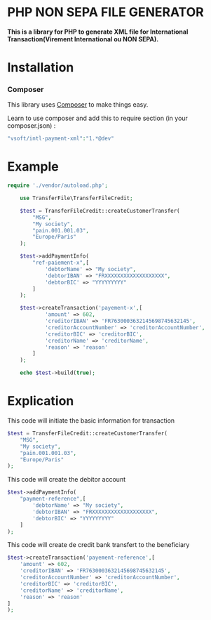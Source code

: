 # PHP NON SEPA FILE GENERATOR

**This is a library for PHP to generate XML file for International Transaction(Virement International ou NON SEPA).**

# Installation

### Composer

This library uses [Composer](https://getcomposer.org/) to make things easy.

Learn to use composer and add this to require section (in your composer.json) :

```php
"vsoft/intl-payment-xml":"1.*@dev"
```

# Example

```php 
require './vendor/autoload.php';

	use TransferFile\TransferFileCredit;

	$test = TransferFileCredit::createCustomerTransfer(
		"MSG",
		"My society",
		"pain.001.001.03",
		"Europe/Paris"
	);

	$test->addPaymentInfo(
		"ref-paiement-x",[
			'debtorName' => "My society",
			'debtorIBAN' => "FRXXXXXXXXXXXXXXXXXXX",
			'debtorBIC' => "YYYYYYYYY"
		]
	);

	$test->createTransaction('payement-x',[
			'amount' => 602,
			'creditorIBAN' => 'FR7630003632145698745632145',
			'creditorAccountNumber' => 'creditorAccountNumber',
			'creditorBIC' => 'creditorBIC',
			'creditorName' => 'creditorName',
			'reason' => 'reason'
		]
	);

	echo $test->build(true);
```

# Explication

This code will initiate the basic information for transaction

```php
$test = TransferFileCredit::createCustomerTransfer(
	"MSG",
	"My society",
	"pain.001.001.03",
	"Europe/Paris"
);
```
This code  will create the debitor account

```php
$test->addPaymentInfo(
	"payment-reference",[
		'debtorName' => "My society",
		'debtorIBAN' => "FRXXXXXXXXXXXXXXXXXXX",
		'debtorBIC' => "YYYYYYYYY"
	]
);
```

This code will create de credit bank transfert to the beneficiary

```php
$test->createTransaction('payement-reference',[
	'amount' => 602,
	'creditorIBAN' => 'FR7630003632145698745632145',
	'creditorAccountNumber' => 'creditorAccountNumber',
	'creditorBIC' => 'creditorBIC',
	'creditorName' => 'creditorName',
	'reason' => 'reason'
]
);
```
